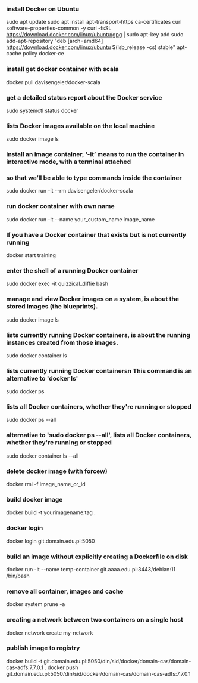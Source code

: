### install Docker on Ubuntu
sudo apt update
sudo apt install apt-transport-https ca-certificates curl software-properties-common -y
curl -fsSL https://download.docker.com/linux/ubuntu/gpg | sudo apt-key add
sudo add-apt-repository "deb [arch=amd64] https://download.docker.com/linux/ubuntu $(lsb_release -cs) stable"
apt-cache policy docker-ce

### install get docker container with scala 
docker pull davisengeler/docker-scala

### get a detailed status report about the Docker service #
sudo systemctl status docker

### lists Docker images available on the local machine
sudo docker image ls

### install an image container, ‘-it’ means to run the container in interactive mode, with a terminal attached 
### so that we’ll be able to type commands inside the container
sudo docker run -it --rm davisengeler/docker-scala

### run docker container with own name
sudo docker run -it --name your_custom_name image_name

### If you have a Docker container that exists but is not currently running
docker start training

### enter the shell of a running Docker container
sudo docker exec -it quizzical_diffie bash

### manage and view Docker images on a system, is about the stored images (the blueprints).
sudo docker image ls

### lists currently running Docker containers, is about the running instances created from those images.
sudo docker container ls

### lists currently running Docker containersn This command is an alternative to 'docker ls'
sudo docker ps

### lists all Docker containers, whether they're running or stopped
sudo docker ps --all

### alternative to 'sudo docker ps --all', lists all Docker containers, whether they're running or stopped
sudo docker container ls --all

### delete docker image (with forcew)
docker rmi -f image_name_or_id

### build docker image
docker build -t yourimagename:tag .

### docker login
docker login git.domain.edu.pl:5050

### build an image without explicitly creating a Dockerfile on disk
docker run -it --name temp-container git.aaaa.edu.pl:3443/debian:11 /bin/bash

### remove all container, images and cache
docker system prune -a

### creating a network between two containers on a single host
docker network create my-network

### publish image to registry
docker build -t git.domain.edu.pl:5050/din/sid/docker/domain-cas/domain-cas-adfs:7.7.0.1 .
docker push git.domain.edu.pl:5050/din/sid/docker/domain-cas/domain-cas-adfs:7.7.0.1
